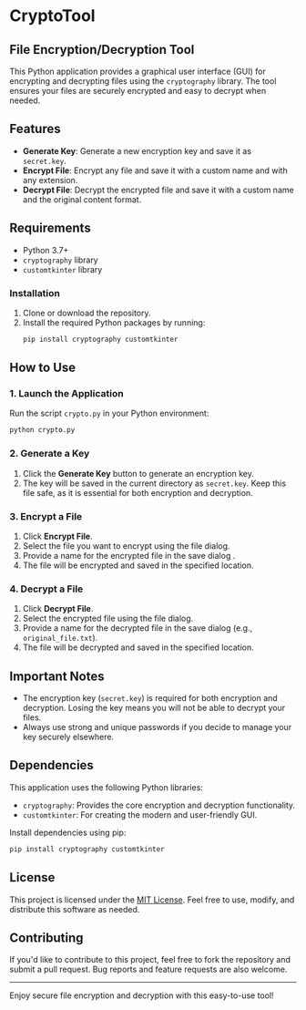 # CryptoTool
## File Encryption/Decryption Tool

This Python application provides a graphical user interface (GUI) for encrypting and decrypting files using the `cryptography` library. The tool ensures your files are securely encrypted and easy to decrypt when needed.

## Features
- **Generate Key**: Generate a new encryption key and save it as `secret.key`.
- **Encrypt File**: Encrypt any file and save it with a custom name and with any extension.
- **Decrypt File**: Decrypt the encrypted file and save it with a custom name and the original content format.

## Requirements
- Python 3.7+
- `cryptography` library
- `customtkinter` library

### Installation
1. Clone or download the repository.
2. Install the required Python packages by running:
   ```bash
   pip install cryptography customtkinter
   ```

## How to Use

### 1. Launch the Application
Run the script `crypto.py` in your Python environment:
```bash
python crypto.py
```

### 2. Generate a Key
1. Click the **Generate Key** button to generate an encryption key.
2. The key will be saved in the current directory as `secret.key`. Keep this file safe, as it is essential for both encryption and decryption.

### 3. Encrypt a File
1. Click **Encrypt File**.
2. Select the file you want to encrypt using the file dialog.
3. Provide a name for the encrypted file in the save dialog .
4. The file will be encrypted and saved in the specified location.

### 4. Decrypt a File
1. Click **Decrypt File**.
2. Select the encrypted file using the file dialog.
3. Provide a name for the decrypted file in the save dialog (e.g., `original_file.txt`).
4. The file will be decrypted and saved in the specified location.

## Important Notes
- The encryption key (`secret.key`) is required for both encryption and decryption. Losing the key means you will not be able to decrypt your files.
- Always use strong and unique passwords if you decide to manage your key securely elsewhere.

## Dependencies
This application uses the following Python libraries:
- `cryptography`: Provides the core encryption and decryption functionality.
- `customtkinter`: For creating the modern and user-friendly GUI.

Install dependencies using pip:
```bash
pip install cryptography customtkinter
```

## License
This project is licensed under the [MIT License](./LICENSE). Feel free to use, modify, and distribute this software as needed.

## Contributing
If you'd like to contribute to this project, feel free to fork the repository and submit a pull request. Bug reports and feature requests are also welcome.

---

Enjoy secure file encryption and decryption with this easy-to-use tool!

